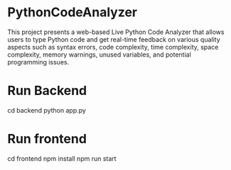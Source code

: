# PythonCodeAnalyzer
This project presents a web-based Live Python Code Analyzer that allows users to type Python code and get real-time feedback on various quality aspects such as syntax errors, code complexity, time complexity, space complexity, memory warnings, unused variables, and potential programming issues.

# Run Backend
cd backend
python app.py


# Run frontend
cd frontend
npm install
npm run start